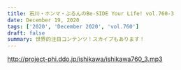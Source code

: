```yaml
---
title: 石川・ホンマ・ぶるんのBe-SIDE Your Life! vol.760-3
date: December 19, 2020
tags: ['2020', 'December 2020', 'vol.760']
draft: false
summary: 世界的注目コンテンツ！スカイプもあります！
---
```


http://project-phi.ddo.jp/ishikawa/ishikawa760_3.mp3